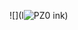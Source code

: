 ![](l![PZ0](https://github.com/Hilayaa/Hilayaa/assets/169469381/b34cec5f-e83d-4a77-8acd-d8ab2c3411ae)
ink)
